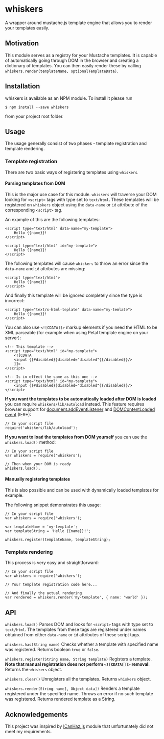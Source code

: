 # whiskers
A wrapper around mustache.js template engine that allows you to render your templates easily.

## Motivation

This module serves as a registry for your Mustache templates. It is capable of automatically going through DOM in the browser
and creating a dictionary of templates. You can then easily render these by calling `whiskers.render(templateName, optionalTemplateData)`.

## Installation

whiskers is available as an NPM module. To install it please run

    $ npm install --save whiskers

from your project root folder.

## Usage

The usage generally consist of two phases - template registration and template rendering.

### Template registration

There are two basic ways of registering templates using `whiskers`.

#### Parsing templates from DOM

This is the major use case for this module. `whiskers` will traverse your DOM looking for `<script>` tags with type set to `text/html`. These templates will be registered on `whiskers` object using the `data-name` or `id` attribute of the corresponding `<script>` tag.

An example of this are the following templates:

    <script type="text/html" data-name="my-template">
        Hello {{name}}!
    </script>

    <script type="text/html" id="my-template">
        Hello {{name}}!
    </script>

The following templates will cause `whiskers` to throw an error since the `data-name` and `id` attributes are missing:

    <script type="text/html">
        Hello {{name}}!
    </script>

And finally this template will be ignored completely since the type is incorrect:

    <script type="text/x-html-teplate" data-name="my-temlate">
        Hello {{name}}!
    </script>

You can also use `<![CDATA]]>` markup elements if you need the HTML to be XML parseable (for example when using Petal template engine on your server):

    <!-- This template -->
    <script type="text/html" id="my-template">
        <![CDATA
        <input {{#disabled}}disabled="disabled"{{/disabled}}/>
        ]]>
    </script>

    <!-- Is in effect the same as this one -->
    <script type="text/html" id="my-template">
        <input {{#disabled}}disabled="disabled"{{/disabled}}/>
    </script>

**If you want the templates to be automatically loaded after DOM is loaded** you can require `whiskers/lib/autoload` instead. This feature requires browser support for [document.addEventListener](https://developer.mozilla.org/en-US/docs/Web/API/EventTarget/addEventListener) and [DOMContentLoaded event](https://developer.mozilla.org/en-US/docs/Web/Events/DOMContentLoaded) (IE9+):

    // In your script file
    require('whiskers/lib/autoload');

**If you want to load the templates from DOM yourself** you can use the `whiskers.load()` method:

    // In your script file
    var whiskers = require('whiskers');

    // Then when your DOM is ready
    whiskers.load();

#### Manually registering templates

This is also possible and can be used with dynamically loaded templates for example.

The following snippet demonstrates this usage:

    // In your script file
    var whiskers = require('whiskers');

    var templateName = 'my-template';
    var templateString = 'Hello {{name}}!';

    whiskers.register(templateName, templateString);

### Template rendering

This process is very easy and straightforward:

    // In your script file
    var whiskers = require('whiskers');

    // Your template registration code here...

    // And finally the actual rendering
    var rendered = whiskers.render('my-template', { name: 'world' });

## API

`whiskers.load()` Parses DOM and looks for `<script>` tags with type set to `text/html`. The templates from these tags are registered under names obtained from either `data-name` or `id` attributes of these script tags.

`whiskers.has(String name)` Checks whether a template with specified name was registered. Returns boolean `true` or `false`.

`whiskers.register(String name, String template)` Registers a template. **Note that manual registration does not perform `<![CDATA[]]>` removal**. Returns the `whiskers` object.

`whiskers.clear()` Unregisters all the templates. Returns `whiskers` object.

`whiskers.render(String name[, Object data])` Renders a template registered under the specified name. Throws an error if no such template was registered. Returns rendered template as a String.

## Acknowledgements

This project was inspired by [ICanHaz.js](https://github.com/HenrikJoreteg/ICanHaz.js) module that unfortunately did not meet my requirements.
